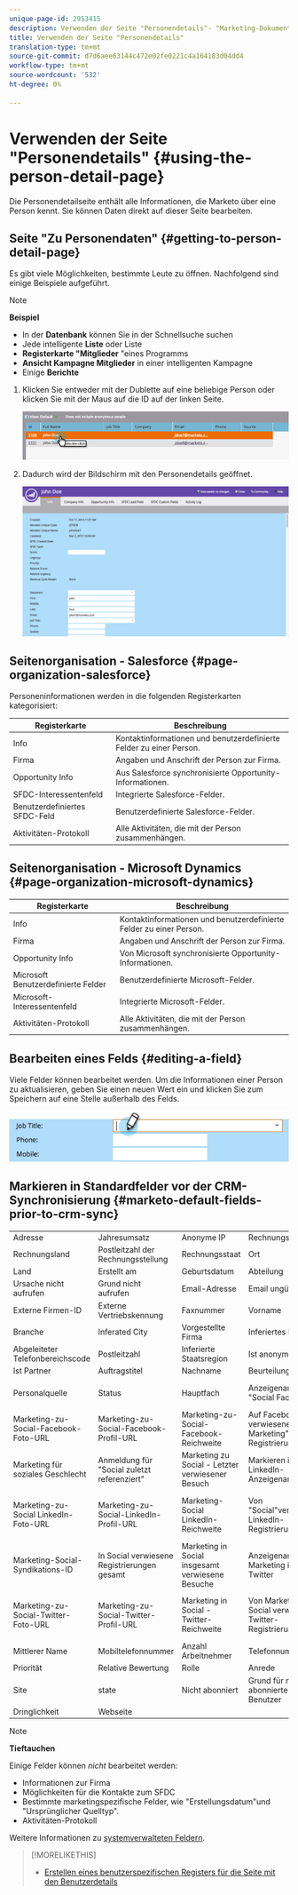 ```yaml
---
unique-page-id: 2953415
description: Verwenden der Seite "Personendetails"- "Marketing-Dokumente - Produktdokumentation"
title: Verwenden der Seite "Personendetails"
translation-type: tm+mt
source-git-commit: d7d6aee63144c472e02fe0221c4a164183d04dd4
workflow-type: tm+mt
source-wordcount: '532'
ht-degree: 0%

---
```



# Verwenden der Seite &quot;Personendetails&quot; {#using-the-person-detail-page}

Die Personendetailseite enthält alle Informationen, die Marketo über eine Person kennt. Sie können Daten direkt auf dieser Seite bearbeiten.

## Seite &quot;Zu Personendaten&quot; {#getting-to-person-detail-page}

Es gibt viele Möglichkeiten, bestimmte Leute zu öffnen. Nachfolgend sind einige Beispiele aufgeführt.

>[!NOTE]
>
>**Beispiel**
>
>* In der **Datenbank** können Sie in der Schnellsuche suchen
>* Jede intelligente **Liste** oder Liste
>* **Registerkarte &quot;Mitglieder** &quot;eines Programms
>* **Ansicht Kampagne Mitglieder** in einer intelligenten Kampagne
>* Einige **Berichte**

>



1. Klicken Sie entweder mit der Dublette auf eine beliebige Person oder klicken Sie mit der Maus auf die ID auf der linken Seite.

   ![](assets/one-1.png)

1. Dadurch wird der Bildschirm mit den Personendetails geöffnet.

   ![](assets/two-5.png)

## Seitenorganisation - Salesforce {#page-organization-salesforce}

Personeninformationen werden in die folgenden Registerkarten kategorisiert:

| Registerkarte | Beschreibung |
|---|---|
| Info | Kontaktinformationen und benutzerdefinierte Felder zu einer Person. |
| Firma | Angaben und Anschrift der Person zur Firma. |
| Opportunity Info | Aus Salesforce synchronisierte Opportunity-Informationen. |
| SFDC-Interessentenfeld | Integrierte Salesforce-Felder. |
| Benutzerdefiniertes SFDC-Feld | Benutzerdefinierte Salesforce-Felder. |
| Aktivitäten-Protokoll | Alle Aktivitäten, die mit der Person zusammenhängen. |

## Seitenorganisation - Microsoft Dynamics {#page-organization-microsoft-dynamics}

| Registerkarte | Beschreibung |
|---|---|
| Info | Kontaktinformationen und benutzerdefinierte Felder zu einer Person. |
| Firma | Angaben und Anschrift der Person zur Firma. |
| Opportunity Info | Von Microsoft synchronisierte Opportunity-Informationen. |
| Microsoft Benutzerdefinierte Felder | Benutzerdefinierte Microsoft-Felder. |
| Microsoft-Interessentenfeld | Integrierte Microsoft-Felder. |
| Aktivitäten-Protokoll | Alle Aktivitäten, die mit der Person zusammenhängen. |

## Bearbeiten eines Felds {#editing-a-field}

Viele Felder können bearbeitet werden. Um die Informationen einer Person zu aktualisieren, geben Sie einen neuen Wert ein und klicken Sie zum Speichern auf eine Stelle außerhalb des Felds.

![](assets/image2015-2-27-11-3a14-3a2.png)

## Markieren in Standardfelder vor der CRM-Synchronisierung {#marketo-default-fields-prior-to-crm-sync}

|  |  |  |  |  |
|---|---|---|---|---|
| Adresse | Jahresumsatz | Anonyme IP | Rechnungsadresse | Rechnungsstadt |
| Rechnungsland | Postleitzahl der Rechnungsstellung | Rechnungsstaat | Ort | Name der Firma |
| Land | Erstellt am | Geburtsdatum | Abteilung | Nicht aufrufen |
| Ursache nicht aufrufen | Grund nicht aufrufen | Email-Adresse | Email ungültig | Email-Fehler |
| Externe Firmen-ID | Externe Vertriebskennung | Faxnummer | Vorname | Vollständiger Name |
| Branche | Inferated City | Vorgestellte Firma | Inferiertes Land | Großraum |
| Abgeleiteter Telefonbereichscode | Postleitzahl | Inferierte Staatsregion | Ist anonym | Ist Kunde |
| Ist Partner | Auftragstitel | Nachname | Beurteilung | Ergebnis |
| Personalquelle | Status | Hauptfach | Anzeigename von &quot;Social Facebook&quot; | Marketing-zu-Social-Facebook-ID |
| Marketing-zu-Social-Facebook-Foto-URL | Marketing-zu-Social-Facebook-Profil-URL | Marketing-zu-Social-Facebook-Reichweite | Auf Facebook verwiesene &quot;Social Marketing&quot;-Registrierungen | Von Social Facebook verwiesene Besuche |
| Marketing für soziales Geschlecht | Anmeldung für &quot;Social zuletzt referenziert&quot; | Marketing zu Social - Letzter verwiesener Besuch | Markieren in Social LinkedIn-Anzeigename | MarketingIn Social LinkedIn-ID |
| Marketing-zu-Social LinkedIn-Foto-URL | Marketing-zu-Social-LinkedIn-Profil-URL | Marketing-Social LinkedIn-Reichweite | Von &quot;Social&quot;verwiesene LinkedIn-Registrierungen | Von Marketing zu Social verwiesene LinkedIn-Besuche |
| Marketing-Social-Syndikations-ID | In Social verwiesene Registrierungen gesamt | Marketing in Social insgesamt verwiesene Besuche | Anzeigename von Marketing in Social Twitter | Marketing-zu-Social-Twitter-ID |
| Marketing-zu-Social-Twitter-Foto-URL | Marketing-zu-Social-Twitter-Profil-URL | Marketing in Social - Twitter-Reichweite | Von Marketing zu Social verwiesene Twitter-Registrierungen | Von Marketing zu Social verwiesene Twitter-Besuche |
| Mittlerer Name | Mobiltelefonnummer | Anzahl Arbeitnehmer | Telefonnummer | Postleitzahl |
| Priorität | Relative Bewertung | Rolle | Anrede | SIC-Code |
| Site | state | Nicht abonniert | Grund für nicht abonnierte Benutzer | Aktualisiert am |
| Dringlichkeit | Webseite |  |  |  |

>[!NOTE]
>
>**Tieftauchen**
>
>Einige Felder können *nicht* bearbeitet werden:
>
>* Informationen zur Firma
>* Möglichkeiten für die Kontakte zum SFDC
>* Bestimmte marketingspezifische Felder, wie &quot;Erstellungsdatum&quot;und &quot;Ursprünglicher Quelltyp&quot;.
>* Aktivitäten-Protokoll

>
>
Weitere Informationen zu [systemverwalteten Feldern](../../../../product-docs/administration/field-management/understanding-system-managed-fields.md).

>[!MORELIKETHIS]
>
>* [Erstellen eines benutzerspezifischen Registers für die Seite mit den Benutzerdetails](../../../../product-docs/administration/settings/creating-a-custom-tab-for-the-person-detail-page.md)

>



